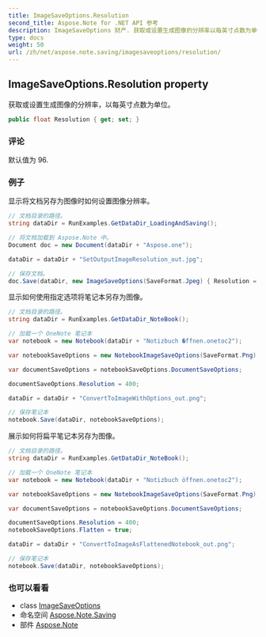 ```yaml
---
title: ImageSaveOptions.Resolution
second_title: Aspose.Note for .NET API 参考
description: ImageSaveOptions 财产. 获取或设置生成图像的分辨率以每英寸点数为单位
type: docs
weight: 50
url: /zh/net/aspose.note.saving/imagesaveoptions/resolution/
---
```

## ImageSaveOptions.Resolution property

获取或设置生成图像的分辨率，以每英寸点数为单位。

```csharp
public float Resolution { get; set; }
```

### 评论

默认值为 96.

### 例子

显示将文档另存为图像时如何设置图像分辨率。

```csharp
// 文档目录的路径。
string dataDir = RunExamples.GetDataDir_LoadingAndSaving();

// 将文档加载到 Aspose.Note 中。
Document doc = new Document(dataDir + "Aspose.one");

dataDir = dataDir + "SetOutputImageResolution_out.jpg";

// 保存文档。
doc.Save(dataDir, new ImageSaveOptions(SaveFormat.Jpeg) { Resolution = 220 });
```

显示如何使用指定选项将笔记本另存为图像。

```csharp
// 文档目录的路径。
string dataDir = RunExamples.GetDataDir_NoteBook();

// 加载一个 OneNote 笔记本
var notebook = new Notebook(dataDir + "Notizbuch �ffnen.onetoc2");

var notebookSaveOptions = new NotebookImageSaveOptions(SaveFormat.Png);

var documentSaveOptions = notebookSaveOptions.DocumentSaveOptions;

documentSaveOptions.Resolution = 400;

dataDir = dataDir + "ConvertToImageWithOptions_out.png";

// 保存笔记本
notebook.Save(dataDir, notebookSaveOptions);
```

展示如何将扁平笔记本另存为图像。

```csharp
// 文档目录的路径。
string dataDir = RunExamples.GetDataDir_NoteBook();

// 加载一个 OneNote 笔记本
var notebook = new Notebook(dataDir + "Notizbuch öffnen.onetoc2");

var notebookSaveOptions = new NotebookImageSaveOptions(SaveFormat.Png);

var documentSaveOptions = notebookSaveOptions.DocumentSaveOptions;

documentSaveOptions.Resolution = 400;
notebookSaveOptions.Flatten = true;

dataDir = dataDir + "ConvertToImageAsFlattenedNotebook_out.png";

// 保存笔记本
notebook.Save(dataDir, notebookSaveOptions);
```

### 也可以看看

* class [ImageSaveOptions](../)
* 命名空间 [Aspose.Note.Saving](../../imagesaveoptions/)
* 部件 [Aspose.Note](../../../)


